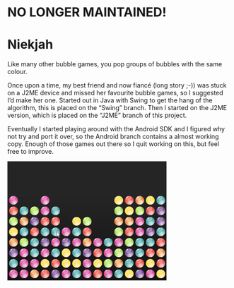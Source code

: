 # NO LONGER MAINTAINED! #

Niekjah
======

Like many other bubble games, you pop groups of bubbles with the same colour.

Once upon a time, my best friend and now fiancé (long story ;-)) was stuck on a J2ME device and missed her favourite bubble games, so I suggested I’d make her one. Started out in Java with Swing to get the hang of the algorithm, this is placed on the “Swing” branch.  Then I started on the J2ME version, which is placed on the “J2ME” branch of this project.

Eventually I started playing around with the Android SDK and I figured why not try and port it over, so the Android branch contains a almost working copy. Enough of those games out there so I quit working on this, but feel free to improve.

![Alt text](screenshot.png "Screenshot") 


